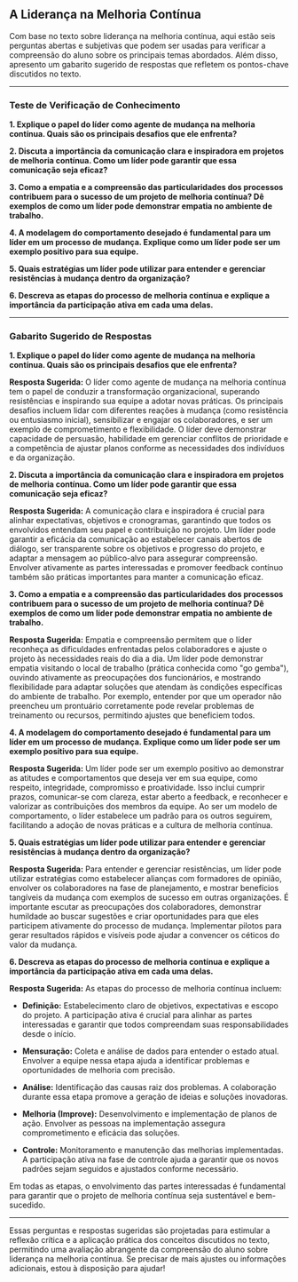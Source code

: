 ## A Liderança na Melhoria Contínua

Com base no texto sobre liderança na melhoria contínua, aqui estão seis perguntas abertas e subjetivas que podem ser usadas para verificar a compreensão do aluno sobre os principais temas abordados. Além disso, apresento um gabarito sugerido de respostas que refletem os pontos-chave discutidos no texto.

---

### **Teste de Verificação de Conhecimento**

**1. Explique o papel do líder como agente de mudança na melhoria contínua. Quais são os principais desafios que ele enfrenta?**

**2. Discuta a importância da comunicação clara e inspiradora em projetos de melhoria contínua. Como um líder pode garantir que essa comunicação seja eficaz?**

**3. Como a empatia e a compreensão das particularidades dos processos contribuem para o sucesso de um projeto de melhoria contínua? Dê exemplos de como um líder pode demonstrar empatia no ambiente de trabalho.**

**4. A modelagem do comportamento desejado é fundamental para um líder em um processo de mudança. Explique como um líder pode ser um exemplo positivo para sua equipe.**

**5. Quais estratégias um líder pode utilizar para entender e gerenciar resistências à mudança dentro da organização?**

**6. Descreva as etapas do processo de melhoria contínua e explique a importância da participação ativa em cada uma delas.**

---

### **Gabarito Sugerido de Respostas**

**1. Explique o papel do líder como agente de mudança na melhoria contínua. Quais são os principais desafios que ele enfrenta?**

**Resposta Sugerida:**
O líder como agente de mudança na melhoria contínua tem o papel de conduzir a transformação organizacional, superando resistências e inspirando sua equipe a adotar novas práticas. Os principais desafios incluem lidar com diferentes reações à mudança (como resistência ou entusiasmo inicial), sensibilizar e engajar os colaboradores, e ser um exemplo de comprometimento e flexibilidade. O líder deve demonstrar capacidade de persuasão, habilidade em gerenciar conflitos de prioridade e a competência de ajustar planos conforme as necessidades dos indivíduos e da organização.

**2. Discuta a importância da comunicação clara e inspiradora em projetos de melhoria contínua. Como um líder pode garantir que essa comunicação seja eficaz?**

**Resposta Sugerida:**
A comunicação clara e inspiradora é crucial para alinhar expectativas, objetivos e cronogramas, garantindo que todos os envolvidos entendam seu papel e contribuição no projeto. Um líder pode garantir a eficácia da comunicação ao estabelecer canais abertos de diálogo, ser transparente sobre os objetivos e progresso do projeto, e adaptar a mensagem ao público-alvo para assegurar compreensão. Envolver ativamente as partes interessadas e promover feedback contínuo também são práticas importantes para manter a comunicação eficaz.

**3. Como a empatia e a compreensão das particularidades dos processos contribuem para o sucesso de um projeto de melhoria contínua? Dê exemplos de como um líder pode demonstrar empatia no ambiente de trabalho.**

**Resposta Sugerida:**
Empatia e compreensão permitem que o líder reconheça as dificuldades enfrentadas pelos colaboradores e ajuste o projeto às necessidades reais do dia a dia. Um líder pode demonstrar empatia visitando o local de trabalho (prática conhecida como "go gemba"), ouvindo ativamente as preocupações dos funcionários, e mostrando flexibilidade para adaptar soluções que atendam às condições específicas do ambiente de trabalho. Por exemplo, entender por que um operador não preencheu um prontuário corretamente pode revelar problemas de treinamento ou recursos, permitindo ajustes que beneficiem todos.

**4. A modelagem do comportamento desejado é fundamental para um líder em um processo de mudança. Explique como um líder pode ser um exemplo positivo para sua equipe.**

**Resposta Sugerida:**
Um líder pode ser um exemplo positivo ao demonstrar as atitudes e comportamentos que deseja ver em sua equipe, como respeito, integridade, compromisso e proatividade. Isso inclui cumprir prazos, comunicar-se com clareza, estar aberto a feedback, e reconhecer e valorizar as contribuições dos membros da equipe. Ao ser um modelo de comportamento, o líder estabelece um padrão para os outros seguirem, facilitando a adoção de novas práticas e a cultura de melhoria contínua.

**5. Quais estratégias um líder pode utilizar para entender e gerenciar resistências à mudança dentro da organização?**

**Resposta Sugerida:**
Para entender e gerenciar resistências, um líder pode utilizar estratégias como estabelecer alianças com formadores de opinião, envolver os colaboradores na fase de planejamento, e mostrar benefícios tangíveis da mudança com exemplos de sucesso em outras organizações. É importante escutar as preocupações dos colaboradores, demonstrar humildade ao buscar sugestões e criar oportunidades para que eles participem ativamente do processo de mudança. Implementar pilotos para gerar resultados rápidos e visíveis pode ajudar a convencer os céticos do valor da mudança.

**6. Descreva as etapas do processo de melhoria contínua e explique a importância da participação ativa em cada uma delas.**

**Resposta Sugerida:**
As etapas do processo de melhoria contínua incluem:

- **Definição:** Estabelecimento claro de objetivos, expectativas e escopo do projeto. A participação ativa é crucial para alinhar as partes interessadas e garantir que todos compreendam suas responsabilidades desde o início.

- **Mensuração:** Coleta e análise de dados para entender o estado atual. Envolver a equipe nessa etapa ajuda a identificar problemas e oportunidades de melhoria com precisão.

- **Análise:** Identificação das causas raiz dos problemas. A colaboração durante essa etapa promove a geração de ideias e soluções inovadoras.

- **Melhoria (Improve):** Desenvolvimento e implementação de planos de ação. Envolver as pessoas na implementação assegura comprometimento e eficácia das soluções.

- **Controle:** Monitoramento e manutenção das melhorias implementadas. A participação ativa na fase de controle ajuda a garantir que os novos padrões sejam seguidos e ajustados conforme necessário.

Em todas as etapas, o envolvimento das partes interessadas é fundamental para garantir que o projeto de melhoria contínua seja sustentável e bem-sucedido.

---

Essas perguntas e respostas sugeridas são projetadas para estimular a reflexão crítica e a aplicação prática dos conceitos discutidos no texto, permitindo uma avaliação abrangente da compreensão do aluno sobre liderança na melhoria contínua. Se precisar de mais ajustes ou informações adicionais, estou à disposição para ajudar!
